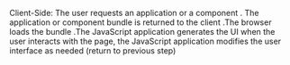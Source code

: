 Client-Side: The user requests an application or a component .
The application or component bundle is returned to the client .The browser loads the bundle .The JavaScript application generates the UI
when the user interacts with the page, the JavaScript application modifies the user interface as needed (return to previous step)
